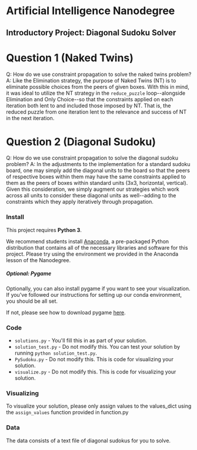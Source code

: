 # Artificial Intelligence Nanodegree
## Introductory Project: Diagonal Sudoku Solver

# Question 1 (Naked Twins)
Q: How do we use constraint propagation to solve the naked twins problem?
A: Like the Elimination strategy, the purpose of Naked Twins (NT) is to eliminate possible choices from the peers of given boxes. With this in mind, it was ideal to utilize the NT strategy in the `reduce_puzzle` loop--alongside Elimination and Only Choice--so that the constraints applied on each iteration both lent to and included those imposed by NT. That is, the reduced puzzle from one iteration lent to the relevance and success of NT in the next iteration.

# Question 2 (Diagonal Sudoku)
Q: How do we use constraint propagation to solve the diagonal sudoku problem?
A: In the adjustments to the implementation for a standard sudoku board, one may simply add the diagonal units to the board so that the peers of respective boxes within them may have the same constraints applied to them as the peers of boxes within standard units (3x3, horizontal, vertical). Given this consideration, we simply augment our strategies which work across all units to consider these diagonal units as well--adding to the constraints which they apply iteratively through propagation.

### Install

This project requires **Python 3**.

We recommend students install [Anaconda](https://www.continuum.io/downloads), a pre-packaged Python distribution that contains all of the necessary libraries and software for this project. 
Please try using the environment we provided in the Anaconda lesson of the Nanodegree.

##### Optional: Pygame

Optionally, you can also install pygame if you want to see your visualization. If you've followed our instructions for setting up our conda environment, you should be all set.

If not, please see how to download pygame [here](http://www.pygame.org/download.shtml).

### Code

* `solutions.py` - You'll fill this in as part of your solution.
* `solution_test.py` - Do not modify this. You can test your solution by running `python solution_test.py`.
* `PySudoku.py` - Do not modify this. This is code for visualizing your solution.
* `visualize.py` - Do not modify this. This is code for visualizing your solution.

### Visualizing

To visualize your solution, please only assign values to the values_dict using the ```assign_values``` function provided in function.py

### Data

The data consists of a text file of diagonal sudokus for you to solve.